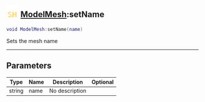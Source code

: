 ## <img src="../../.gitbook/assets/shared.png" width="32" height="32" /> [ModelMesh](../modelmesh/README.md):setName

```lua
void ModelMesh:setName(name)
```

Sets the mesh name

------
## Parameters

| Type   | Name | Description | Optional |
| ------ | ---- | ----------- | -------: |
| string | name | No description |  |

